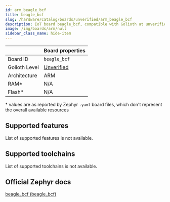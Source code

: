 ```yaml
---
id: arm_beagle_bcf
title: beagle_bcf
slug: /hardware/catalog/boards/unverified/arm_beagle_bcf
description: IoT board beagle_bcf, compatible with Golioth at unverified level.
image: /img/boards/arm/null
sidebar_class_name: hide-item
---
```


[//]: # (This is an auto-generated file, do not edit! Changes to it will be lost upon re-generation)



|                | Board properties     |
| -------------  | -------------------- |
| Board ID       | `beagle_bcf` |
| Golioth Level  | [Unverified](/hardware#unverified-boards) |
| Architecture   | ARM |
| RAM*           | N/A |
| Flash*         | N/A |

\* values are as reported by Zephyr `.yaml` board files, which don't represent the overall available resources



## Supported features

List of supported features is not available.

## Supported toolchains

List of supported toolchains is not available.

## Official Zephyr docs

[beagle_bcf (beagle_bcf)](https://docs.zephyrproject.org/latest/boards/arm/beagle_bcf/doc/index.html)
